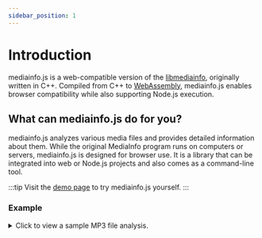 ```yaml
---
sidebar_position: 1
---
```


# Introduction

mediainfo.js is a web-compatible version of the [libmediainfo](https://mediaarea.net/MediaInfo), originally written in
C++. Compiled from C++ to [WebAssembly](https://webassembly.org/), mediainfo.js enables browser compatibility while also
supporting Node.js execution.

## What can mediainfo.js do for you?

mediainfo.js analyzes various media files and provides detailed information about them. While the
original MediaInfo program runs on computers or servers, mediainfo.js is designed for browser use.
It is a library that can be integrated into web or Node.js projects and also comes as a command-line
tool.

:::tip
Visit the [demo page](/demo) to try mediainfo.js yourself.
:::

### Example

<details>
  <summary>Click to view a sample MP3 file analysis.</summary>
  ```
  General
  Format                                   : MPEG Audio
  File size                                : 6.06 MiB
  Duration                                 : 3 min 23 s
  Overall bit rate mode                    : Variable
  Overall bit rate                         : 243 kb/s
  Album                                    : CC Affiliates Mixtape #1
  Album/Performer                          : Creative Commons
  Track name                               : Povo Que Caís Descalço
  Track name/Position                      : 1
  Compilation                              : Yes
  Performer                                : Dead Combo
  Genre                                    : International
  Recorded date                            : 2017-03-03 15:14:12 UTC
  Writing library                          : LAME3.99r
  Copyright                                : Attribution-NonCommercial 3.0 International: http://creativecommons.org/licenses/by-nc/3.0/
  Cover                                    : Yes
  Cover MIME                               : image/jpeg
  Comment                                  : URL: http://freemusicarchive.org/music/Dead_Combo/Creative_Commons_The_2015_Unofficial_Mixtape/01_Povo_Que_Cais_Descalco / Comments: http://freemusicarchive.org/ / Curator: Creative Commons / Copyright: Attribution-NonCommercial 3.0 International: http://creativecommons.org/licenses/by-nc/3.0/

  Audio
  Format                                   : MPEG Audio
  Format version                           : Version 1
  Format profile                           : Layer 3
  Format settings                          : Joint stereo
  Duration                                 : 3 min 23 s
  Bit rate mode                            : Variable
  Bit rate                                 : 243 kb/s
  Minimum bit rate                         : 32.0 kb/s
  Channel(s)                               : 2 channels
  Sampling rate                            : 44.1 kHz
  Frame rate                               : 38.281 FPS (1152 SPF)
  Compression mode                         : Lossy
  Stream size                              : 5.90 MiB (97%)
  Writing library                          : LAME3.99r
  Encoding settings                        : -m j -V 0 -q 0 -lowpass 22.1 --vbr-mt -b 32

  Image
  Format                                   : JPEG
  Width                                    : 800 pixels
  Height                                   : 800 pixels
  Color space                              : YUV
  Chroma subsampling                       : 4:4:4
  Bit depth                                : 8 bits
  Compression mode                         : Lossy
  Stream size                              : 140 KiB (100%) / 140 KiB (2%) / 140 KiB (2%) / 140 KiB (2%)
  ```
</details>

## How to use mediainfo.js?

:::tip
Check out the [example page](/docs/category/examples).
:::

### JavaScript library

Typically, you would use mediainfo.js as a library for your web project. Depending on your needs,
you can integrate it with a web bundler or load it as a stand-alone file from a CDN or your web
server.

### Command-Line interace

mediainfo.js is also available as a CLI program. Install it as usual, and you're ready to go:

```sh
$ npm install mediainfo.js
$ mediainfo.js video.mp4
```

This is useful when you can't install programs on your server but can use NPM packages.
